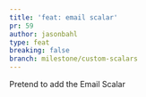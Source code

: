 ```yaml
---
title: 'feat: email scalar'
pr: 59
author: jasonbahl
type: feat
breaking: false
branch: milestone/custom-scalars
---
```

Pretend to add the Email Scalar
